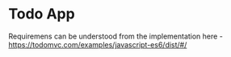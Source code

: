 # Todo App
Requiremens can be understood from the implementation here - https://todomvc.com/examples/javascript-es6/dist/#/

